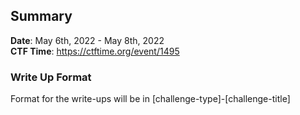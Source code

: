 ## Summary

**Date**: May 6th, 2022 - May 8th, 2022 <br>
**CTF Time**: https://ctftime.org/event/1495


### Write Up Format

Format for the write-ups will be in [challenge-type]-[challenge-title]


